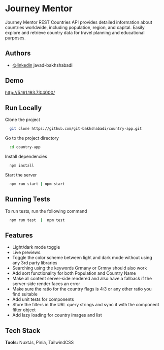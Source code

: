# Journey Mentor

Journey Mentor REST Countries API provides detailed information about countries worldwide, including population, region, and capital. Easily explore and retrieve country data for travel planning and educational purposes.

## Authors

- [@linkedin](https://https://www.linkedin.com/in/javad-bakhshabadi-a84491a1/) javad-bakhshabadi

## Demo

http://5.161.193.73:4000/

## Run Locally

Clone the project

```bash
  git clone https://github.com/git-bakhshabadi/country-app.git
```

Go to the project directory

```bash
  cd country-app
```

Install dependencies

```bash
  npm install
```

Start the server

```bash
  npm run start | npm start
```

## Running Tests

To run tests, run the following command

```bash
  npm run test  |  npm test
```

## Features

- Light/dark mode toggle
- Live previews
- Toggle the color scheme between light and dark mode without using any 3rd party libraries
- Searching using the keywords Grmany or Grmny should also work
- Add sort functionality for both Population and Country Name
- Make all content server-side rendered and also have a fallback if the server-side render faces an error
- Make sure the ratio for the country flags is 4:3 or any other ratio you find suitable
- Add unit tests for components
- Store the filters in the URL query strings and sync it with the component filter object
- Add lazy loading for country images and list

## Tech Stack

**Tools:** NuxtJs, Pinia, TailwindCSS
